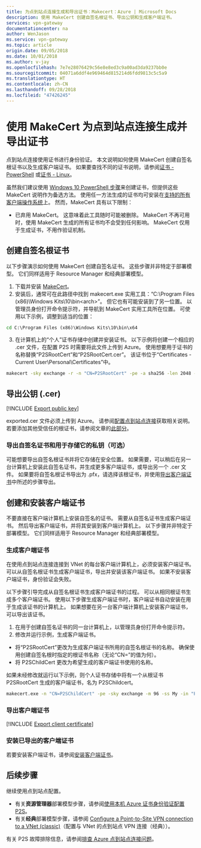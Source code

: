 ```yaml
---
title: 为点到站点连接生成和导出证书：Makecert：Azure | Microsoft Docs
description: 使用 MakeCert 创建自签名根证书、导出公钥和生成客户端证书。
services: vpn-gateway
documentationcenter: na
author: WenJason
ms.service: vpn-gateway
ms.topic: article
origin.date: 09/05/2018
ms.date: 10/01/2018
ms.author: v-jay
ms.openlocfilehash: 7e7e28076429c56e8e8ed3c9a00ad3da9237bb0e
ms.sourcegitcommit: 04071a6ddf4e969464d815214d6fdd9813c5c5a9
ms.translationtype: HT
ms.contentlocale: zh-CN
ms.lasthandoff: 09/28/2018
ms.locfileid: "47426245"
---
```

# <a name="generate-and-export-certificates-for-point-to-site-connections-using-makecert"></a>使用 MakeCert 为点到站点连接生成并导出证书

点到站点连接使用证书进行身份验证。 本文说明如何使用 MakeCert 创建自签名根证书以及生成客户端证书。 如果要查找不同的证书说明，请参阅[证书 - PowerShell](vpn-gateway-certificates-point-to-site.md) 或[证书 - Linux](vpn-gateway-certificates-point-to-site-linux.md)。

虽然我们建议使用 [Windows 10 PowerShell 步骤](vpn-gateway-certificates-point-to-site.md)来创建证书，但提供这些 MakeCert 说明作为备选方法。 使用任一方法生成的证书均可安装在[支持的所有客户端操作系统](vpn-gateway-howto-point-to-site-resource-manager-portal.md#faq)上。 然而，MakeCert 具有以下限制：

* 已弃用 MakeCert。 这意味着此工具随时可能被删除。 MakeCert 不再可用时，使用 MakeCert 生成的所有证书均不会受到任何影响。 MakeCert 仅用于生成证书，不用作验证机制。

## <a name="rootcert"></a>创建自签名根证书

以下步骤演示如何使用 MakeCert 创建自签名证书。 这些步骤并非特定于部署模型。 它们同样适用于 Resource Manager 和经典部署模型。

1. 下载并安装 [MakeCert](https://msdn.microsoft.com/library/windows/desktop/aa386968(v=vs.85).aspx)。
2. 安装后，通常可在此路径中找到 makecert.exe 实用工具：“C:\Program Files (x86)\Windows Kits\10\bin\<arch>”。 但它也有可能安装到了另一位置。 以管理员身份打开命令提示符，并导航到 MakeCert 实用工具所在位置。 可使用以下示例，调整到适当的位置：

  ```cmd
  cd C:\Program Files (x86)\Windows Kits\10\bin\x64
  ```
3. 在计算机上的“个人”证书存储中创建并安装证书。 以下示例将创建一个相应的 .cer 文件，在配置 P2S 时需要将此文件上传到 Azure。 使用想要用于证书的名称替换“P2SRootCert”和“P2SRootCert.cer”。 该证书位于“Certificates - Current User\Personal\Certificates”中。

  ```cmd
  makecert -sky exchange -r -n "CN=P2SRootCert" -pe -a sha256 -len 2048 -ss My
  ```

## <a name="cer"></a>导出公钥 (.cer)

[!INCLUDE [Export public key](../../includes/vpn-gateway-certificates-export-public-key-include.md)]

exported.cer 文件必须上传到 Azure。 请参阅[配置点到站点连接](vpn-gateway-howto-point-to-site-resource-manager-portal.md#uploadfile)获取相关说明。 若要添加其他受信任的根证书，请参阅文章的[此部分](vpn-gateway-howto-point-to-site-resource-manager-portal.md#add)。

### <a name="export-the-self-signed-certificate-and-private-key-to-store-it-optional"></a>导出自签名证书和用于存储它的私钥（可选）

可能想要导出自签名根证书并将它存储在安全位置。 如果需要，可以稍后在另一台计算机上安装此自签名证书，并生成更多客户端证书，或导出另一个 .cer 文件。 如果要将自签名根证书导出为 .pfx，请选择该根证书，并使用[导出客户端证书](#clientexport)中所述的步骤导出。

## <a name="create-and-install-client-certificates"></a>创建和安装客户端证书

不要直接在客户端计算机上安装自签名的证书。 需要从自签名证书生成客户端证书。 然后导出客户端证书，并将其安装到客户端计算机上。 以下步骤并非特定于部署模型。 它们同样适用于 Resource Manager 和经典部署模型。

### <a name="clientcert"></a>生成客户端证书

在使用点到站点连接连接到 VNet 的每台客户端计算机上，必须安装客户端证书。 可以从自签名根证书生成客户端证书，导出并安装该客户端证书。 如果不安装客户端证书，身份验证会失败。 

以下步骤引导完成从自签名根证书生成客户端证书的过程。 可以从相同根证书生成多个客户端证书。 使用以下步骤生成客户端证书时，客户端证书自动安装在用于生成该证书的计算机上。 如果想要在另一台客户端计算机上安装客户端证书，可以导出该证书。
 
1. 在用于创建自签名证书的同一台计算机上，以管理员身份打开命令提示符。
2. 修改并运行示例，生成客户端证书。
  * 将“P2SRootCert”更改为生成客户端证书所用的自签名根证书的名称。 确保使用创建自签名根时指定的根证书名称（无论“CN=”的值为何）。
  * 将 P2SChildCert 更改为希望生成的客户端证书使用的名称。

  如果未经修改就运行以下示例，则个人证书存储中将有一个从根证书 P2SRootCert 生成的客户端证书，名为 P2SChildcert。

  ```cmd
  makecert.exe -n "CN=P2SChildCert" -pe -sky exchange -m 96 -ss My -in "P2SRootCert" -is my -a sha256
  ```

### <a name="clientexport"></a>导出客户端证书

[!INCLUDE [Export client certificate](../../includes/vpn-gateway-certificates-export-client-cert-include.md)]

### <a name="install"></a>安装已导出的客户端证书

若要安装客户端证书，请参阅[安装客户端证书](point-to-site-how-to-vpn-client-install-azure-cert.md)。

## <a name="next-steps"></a>后续步骤

继续使用点到站点配置。 

* 有关**资源管理器**部署模型步骤，请参阅[使用本机 Azure 证书身份验证配置 P2S](vpn-gateway-howto-point-to-site-resource-manager-portal.md)。
* 有关**经典**部署模型步骤，请参阅 [Configure a Point-to-Site VPN connection to a VNet (classic)](vpn-gateway-howto-point-to-site-classic-azure-portal.md)（配置与 VNet 的点到站点 VPN 连接（经典））。

有关 P2S 故障排除信息，请参阅[排查 Azure 点到站点连接问题](vpn-gateway-troubleshoot-vpn-point-to-site-connection-problems.md)。
